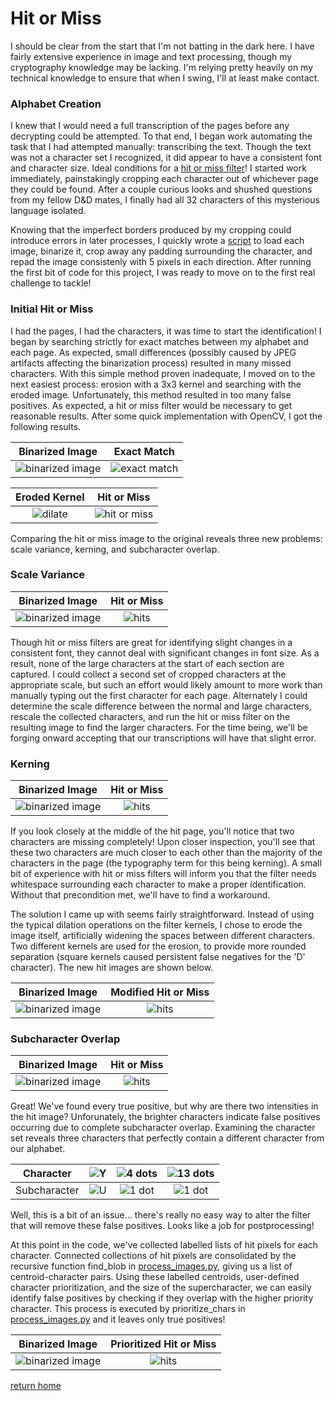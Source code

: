 # Hit or Miss

I should be clear from the start that I'm not batting in the dark here. I have fairly extensive experience in image and text processing, though my cryptography knowledge may be lacking. I'm relying pretty heavily on my technical knowledge to ensure that when I swing, I'll at least make contact. 

### Alphabet Creation

I knew that I would need a full transcription of the pages before any decrypting could be attempted. To that end, I began work automating the task that I had attempted manually: transcribing the text. Though the text was not a character set I recognized, it did appear to have a consistent font and character size. Ideal conditions for a [hit or miss filter]()! I started work immediately, painstakingly cropping each character out of whichever page they could be found. After a couple curious looks and shushed questions from my fellow D&D mates, I finally had all 32 characters of this mysterious language isolated.

Knowing that the imperfect borders produced by my cropping could introduce errors in later processes, I quickly wrote a [script](https://github.com/ralphatobe/cicada-3301/blob/master/process_images.py) to load each image, binarize it, crop away any padding surrounding the character, and repad the image consistenly with 5 pixels in each direction. After running the first bit of code for this project, I was ready to move on to the first real challenge to tackle!

### Initial Hit or Miss

I had the pages, I had the characters, it was time to start the identification! I began by searching strictly for exact matches between my alphabet and each page. As expected, small differences (possibly caused by JPEG artifacts affecting the binarization process) resulted in many missed characters. With this simple method proven inadequate, I moved on to the next easiest process: erosion with a 3x3 kernel and searching with the eroded image. Unfortunately, this method resulted in too many false positives. As expected, a hit or miss filter would be necessary to get reasonable results. After some quick implementation with OpenCV, I got the following results.

 Binarized Image | Exact Match  
:---------------:|:-----------:
![binarized image](https://raw.githubusercontent.com/ralphatobe/cicada-3301/master/docs/img/0_original.png "Binarized Image") | ![exact match](https://raw.githubusercontent.com/ralphatobe/cicada-3301/master/docs/img/0_exact.png "Exact Match") | 

Eroded Kernel | Hit or Miss 
:-------------:|:-----------:
![dilate](https://raw.githubusercontent.com/ralphatobe/cicada-3301/master/docs/img/0_dilate.png "Dilated Image") | ![hit or miss](https://raw.githubusercontent.com/ralphatobe/cicada-3301/master/docs/img/0_hom.png "Hit or Miss")

Comparing the hit or miss image to the original reveals three new problems: scale variance, kerning, and subcharacter overlap.

### Scale Variance

 Binarized Image | Hit or Miss
:---------------:|:----:
![binarized image](https://raw.githubusercontent.com/ralphatobe/cicada-3301/master/docs/img/start_char.png "Binarized Image") | ![hits](https://raw.githubusercontent.com/ralphatobe/cicada-3301/master/docs/img/missing_start.png "Hits")

Though hit or miss filters are great for identifying slight changes in a consistent font, they cannot deal with significant changes in font size. As a result, none of the large characters at the start of each section are captured. I could collect a second set of cropped characters at the appropriate scale, but such an effort would likely amount to more work than manually typing out the first character for each page. Alternately I could determine the scale difference between the normal and large characters, rescale the collected characters, and run the hit or miss filter on the resulting image to find the larger characters. For the time being, we'll be forging onward accepting that our transcriptions will have that slight error.

### Kerning

 Binarized Image | Hit or Miss
:---------------:|:----:
![binarized image](https://raw.githubusercontent.com/ralphatobe/cicada-3301/master/docs/img/chars.png "Binarized Image") | ![hits](https://raw.githubusercontent.com/ralphatobe/cicada-3301/master/docs/img/missing_chars.png "Hits")

If you look closely at the middle of the hit page, you'll notice that two characters are missing completely! Upon closer inspection, you'll see that these two characters are much closer to each other than the majority of the characters in the page (the typography term for this being kerning). A small bit of experience with hit or miss filters will inform you that the filter needs whitespace surrounding each character to make a proper identification. Without that precondition met, we'll have to find a workaround.

The solution I came up with seems fairly straightforward. Instead of using the typical dilation operations on the filter kernels, I chose to erode the image itself, artificially widening the spaces between different characters. Two different kernels are used for the erosion, to provide more rounded separation (square kernels caused persistent false negatives for the 'D' character). The new hit images are shown below.

 Binarized Image | Modified Hit or Miss
:---------------:|:----:
![binarized image](https://raw.githubusercontent.com/ralphatobe/cicada-3301/master/docs/img/0_original.png "0_Binarized Image") | ![hits](https://raw.githubusercontent.com/ralphatobe/cicada-3301/master/docs/img/0_hits.png "0_Hits")

### Subcharacter Overlap

 Binarized Image | Hit or Miss
:---------------:|:----:
![binarized image](https://raw.githubusercontent.com/ralphatobe/cicada-3301/master/docs/img/normal_char.png "Binarized Image") | ![hits](https://raw.githubusercontent.com/ralphatobe/cicada-3301/master/docs/img/highlight_char.png "Hits")

Great! We've found every true positive, but why are there two intensities in the hit image? Unforunately, the brighter characters indicate false positives occurring due to complete subcharacter overlap. Examining the character set reveals three characters that perfectly contain a different character from our alphabet.

 Character | ![Y](https://raw.githubusercontent.com/ralphatobe/cicada-3301/master/docs/img/Y.png "Y") | ![4 dots](https://raw.githubusercontent.com/ralphatobe/cicada-3301/master/docs/img/dots_4.png "4 Dots") | ![13 dots](https://raw.githubusercontent.com/ralphatobe/cicada-3301/master/docs/img/dots_13.png "13 Dots")
:-:|:-:|:-:|:-:
Subcharacter | ![U](https://raw.githubusercontent.com/ralphatobe/cicada-3301/master/docs/img/U.png "U") | ![1 dot](https://raw.githubusercontent.com/ralphatobe/cicada-3301/master/docs/img/dots_1.png "1 Dot") | ![1 dot](https://raw.githubusercontent.com/ralphatobe/cicada-3301/master/docs/img/dots_1.png "1 Dot")

Well, this is a bit of an issue... there's really no easy way to alter the filter that will remove these false positives. Looks like a job for postprocessing!

At this point in the code, we've collected labelled lists of hit pixels for each character. Connected collections of hit pixels are consolidated by the recursive function find_blob in [process_images.py](https://github.com/ralphatobe/cicada-3301/blob/master/process_images.py), giving us a list of centroid-character pairs. Using these labelled centroids, user-defined character prioritization, and the size of the supercharacter, we can easily identify false positives by checking if they overlap with the higher priority character. This process is executed by prioritize_chars in [process_images.py](https://github.com/ralphatobe/cicada-3301/blob/master/process_images.py) and it leaves only true positives!

 Binarized Image | Prioritized Hit or Miss
:---------------:|:----------------:
![binarized image](https://raw.githubusercontent.com/ralphatobe/cicada-3301/master/docs/img/0_original.png "0_Binarized Image") | ![hits](https://raw.githubusercontent.com/ralphatobe/cicada-3301/master/docs/img/0_prioritized.png "0_Hits")

[return home](index.md)
